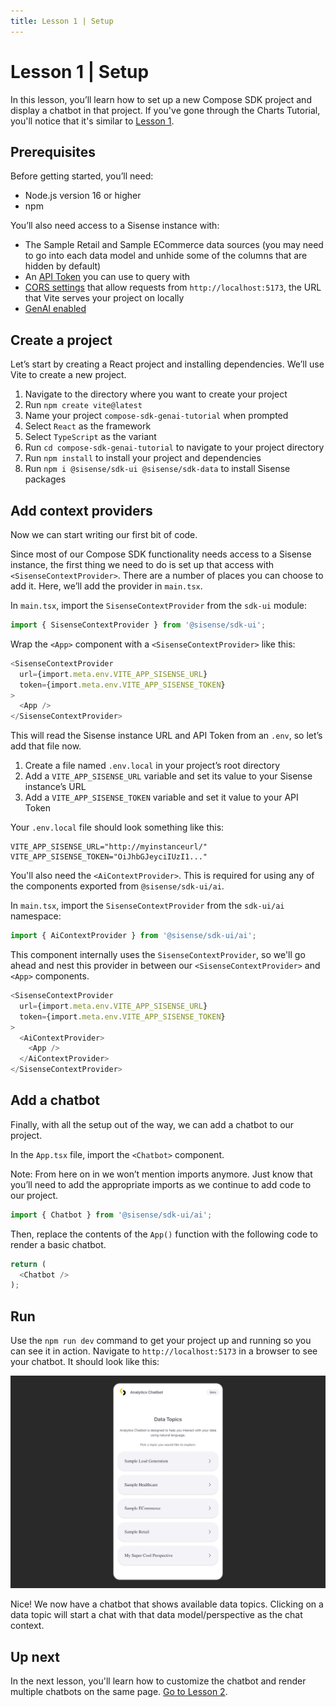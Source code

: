 ```yaml
---
title: Lesson 1 | Setup
---
```


# Lesson 1 | Setup

In this lesson, you’ll learn how to set up a new Compose SDK project and display a chatbot in that project. If you've gone through the Charts Tutorial, you'll notice that it's similar to [Lesson 1](../tutorial-charts/lesson1.md).

## Prerequisites

Before getting started, you’ll need:

- Node.js version 16 or higher
- npm

You’ll also need access to a Sisense instance with:

- The Sample Retail and Sample ECommerce data sources (you may need to go into each data model and unhide some of the columns that are hidden by default)
- An [API Token](../../getting-started/authentication-security.md#api-token) you can use to query with
- [CORS settings](../../getting-started/authentication-security.md#set-up-cors) that allow requests from `http://localhost:5173`, the URL that Vite serves your project on locally
- [GenAI enabled](https://docs.sisense.com/main/SisenseLinux/genai.htm#EnablingGenAI)

## Create a project

Let’s start by creating a React project and installing dependencies. We’ll use Vite to create a new project.

1. Navigate to the directory where you want to create your project
1. Run `npm create vite@latest`
1. Name your project `compose-sdk-genai-tutorial` when prompted
1. Select `React` as the framework
1. Select `TypeScript` as the variant
1. Run `cd compose-sdk-genai-tutorial` to navigate to your project directory
1. Run `npm install` to install your project and dependencies
1. Run `npm i @sisense/sdk-ui @sisense/sdk-data` to install Sisense packages

## Add context providers

Now we can start writing our first bit of code.

Since most of our Compose SDK functionality needs access to a Sisense instance, the first thing we need to do is set up that access with `<SisenseContextProvider>`. There are a number of places you can choose to add it. Here, we’ll add the provider in `main.tsx`.

In `main.tsx`, import the `SisenseContextProvider` from the `sdk-ui` module:

```ts
import { SisenseContextProvider } from '@sisense/sdk-ui';
```

Wrap the `<App>` component with a `<SisenseContextProvider>` like this:

```ts
<SisenseContextProvider
  url={import.meta.env.VITE_APP_SISENSE_URL}
  token={import.meta.env.VITE_APP_SISENSE_TOKEN}
>
  <App />
</SisenseContextProvider>
```

This will read the Sisense instance URL and API Token from an `.env`, so let’s add that file now.

1. Create a file named `.env.local` in your project’s root directory
1. Add a `VITE_APP_SISENSE_URL` variable and set its value to your Sisense instance’s URL
1. Add a `VITE_APP_SISENSE_TOKEN` variable and set it value to your API Token

Your `.env.local` file should look something like this:

```
VITE_APP_SISENSE_URL="http://myinstanceurl/"
VITE_APP_SISENSE_TOKEN="OiJhbGJeyciIUzI1..."
```

You'll also need the `<AiContextProvider>`. This is required for using any of the components exported from `@sisense/sdk-ui/ai`.

In `main.tsx`, import the `SisenseContextProvider` from the `sdk-ui/ai` namespace:

```ts
import { AiContextProvider } from '@sisense/sdk-ui/ai';
```

This component internally uses the `SisenseContextProvider`, so we'll go ahead and nest this provider in between our `<SisenseContextProvider>` and `<App>` components.

```ts
<SisenseContextProvider
  url={import.meta.env.VITE_APP_SISENSE_URL}
  token={import.meta.env.VITE_APP_SISENSE_TOKEN}
>
  <AiContextProvider>
    <App />
  </AiContextProvider>
</SisenseContextProvider>
```

## Add a chatbot

Finally, with all the setup out of the way, we can add a chatbot to our project.

In the `App.tsx` file, import the `<Chatbot>` component.

Note: From here on in we won’t mention imports anymore. Just know that you’ll need to add the appropriate imports as we continue to add code to our project.

```ts
import { Chatbot } from '@sisense/sdk-ui/ai';
```

Then, replace the contents of the `App()` function with the following code to render a basic chatbot.

```ts
return (
  <Chatbot />
);
```

## Run

Use the `npm run dev` command to get your project up and running so you can see it in action.
Navigate to `http://localhost:5173` in a browser to see your chatbot. It should look like this:

![First chatbot](../../img/tutorial-genai/1-first-chatbot.png 'First chatbot')

Nice! We now have a chatbot that shows available data topics. Clicking on a data topic will start a chat with that data model/perspective as the chat context.

## Up next

In the next lesson, you'll learn how to customize the chatbot and render multiple chatbots on the same page. [Go to Lesson 2](./lesson2.md).
